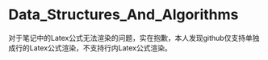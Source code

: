 # Data_Structures_And_Algorithms
对于笔记中的Latex公式无法渲染的问题，实在抱歉，本人发现github仅支持单独成行的Latex公式渲染，不支持行内Latex公式渲染。
